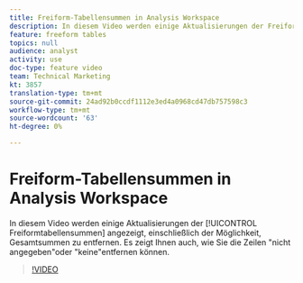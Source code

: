 ```yaml
---
title: Freiform-Tabellensummen in Analysis Workspace
description: In diesem Video werden einige Aktualisierungen der Freiform-Tabellen-Summen angezeigt, einschließlich der Möglichkeit, Gesamtsummen zu entfernen.
feature: freeform tables
topics: null
audience: analyst
activity: use
doc-type: feature video
team: Technical Marketing
kt: 3857
translation-type: tm+mt
source-git-commit: 24ad92b0ccdf1112e3ed4a0968cd47db757598c3
workflow-type: tm+mt
source-wordcount: '63'
ht-degree: 0%

---
```



# Freiform-Tabellensummen in Analysis Workspace

In diesem Video werden einige Aktualisierungen der [!UICONTROL Freiformtabellensummen] angezeigt, einschließlich der Möglichkeit, Gesamtsummen zu entfernen. Es zeigt Ihnen auch, wie Sie die Zeilen &quot;nicht angegeben&quot;oder &quot;keine&quot;entfernen können.

>[!VIDEO](https://video.tv.adobe.com/v/29273/?quality=12)
